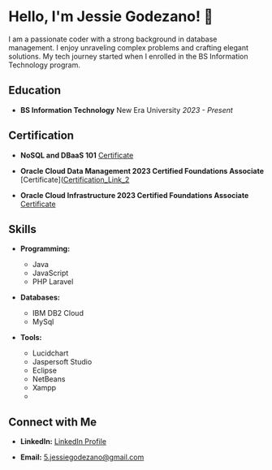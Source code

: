 # Hello, I'm Jessie Godezano! 👋

I am a passionate coder with a strong background in database management. I enjoy unraveling complex problems and crafting elegant solutions. My tech journey started when I enrolled in the BS Information Technology program.

## Education

- **BS Information Technology**
  New Era University
  *2023 - Present*

## Certification

- **NoSQL and DBaaS 101**
  [Certificate](https://courses.cognitiveclass.ai/certificates/f7f1e444bae94d279bd8fe6361cef0a4)

- **Oracle Cloud Data Management 2023 Certified Foundations Associate**
  [Certificate]([Certification_Link_2](https://catalog-education.oracle.com/pls/certview/sharebadge?id=BF5D331696D315998C34B1F4EAF19388145C935C4D24D6CAE8639003AD7CF726)

- **Oracle Cloud Infrastructure 2023 Certified Foundations Associate**
  [Certificate](https://catalog-education.oracle.com/pls/certview/sharebadge?id=C9D00B27B96A29728423AA6D2358E9FFF7021BA8246D09D6DFAC4EC656094AE9)

## Skills

- **Programming:**
  - Java
  - JavaScript
  - PHP Laravel

- **Databases:**
  - IBM DB2 Cloud
  - MySql

- **Tools:**
  - Lucidchart
  - Jaspersoft Studio
  - Eclipse
  - NetBeans
  - Xampp
  - 

## Connect with Me

- **LinkedIn:**
  [LinkedIn Profile](https://www.linkedin.com/in/jessie-e-godezano-jr-2648a2246/)

- **Email:**
  5.jessiegodezano@gmail.com
